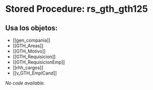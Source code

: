 # Stored Procedure: rs_gth_gth125

## Usa los objetos:
- [[gen_compania]]
- [[GTH_Areas]]
- [[GTH_Motivo]]
- [[GTH_Requisicion]]
- [[GTH_RequisicionEmp]]
- [[rhh_cargos]]
- [[v_GTH_EmplCand]]

*No code available.*
